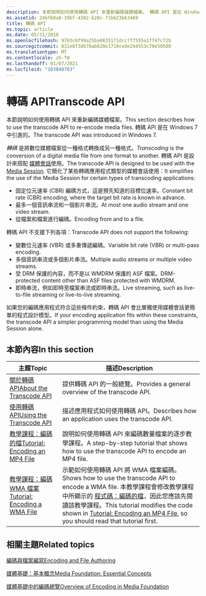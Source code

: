 ```yaml
---
description: 本節說明如何使用轉碼 API 來重新編碼媒體檔案。 轉碼 API 是在 Windows 7 中引進的。
ms.assetid: 24bf68a8-39bf-4302-b28c-71bb23b63469
title: 轉碼 API
ms.topic: article
ms.date: 05/31/2018
ms.openlocfilehash: 9783c6f99a25ba6835171dcc7f7555a1f747c72b
ms.sourcegitcommit: 831e8f3db78ab820e1710cede244553c70e50500
ms.translationtype: MT
ms.contentlocale: zh-TW
ms.lasthandoff: 01/07/2021
ms.locfileid: "103848703"
---
```

# <a name="transcode-api"></a><span data-ttu-id="7d2ab-104">轉碼 API</span><span class="sxs-lookup"><span data-stu-id="7d2ab-104">Transcode API</span></span>

<span data-ttu-id="7d2ab-105">本節說明如何使用轉碼 API 來重新編碼媒體檔案。</span><span class="sxs-lookup"><span data-stu-id="7d2ab-105">This section describes how to use the transcode API to re-encode media files.</span></span> <span data-ttu-id="7d2ab-106">轉碼 API 是在 Windows 7 中引進的。</span><span class="sxs-lookup"><span data-stu-id="7d2ab-106">The transcode API was introduced in Windows 7.</span></span>

<span data-ttu-id="7d2ab-107">*轉碼* 是將數位媒體檔案從一種格式轉換成另一種格式。</span><span class="sxs-lookup"><span data-stu-id="7d2ab-107">*Transcoding* is the conversion of a digital media file from one format to another.</span></span> <span data-ttu-id="7d2ab-108">轉碼 API 是設計來搭配 [媒體會話](media-session.md)使用。</span><span class="sxs-lookup"><span data-stu-id="7d2ab-108">The transcode API is designed to be used with the [Media Session](media-session.md).</span></span> <span data-ttu-id="7d2ab-109">它簡化了某些轉碼應用程式類型的媒體會話使用：</span><span class="sxs-lookup"><span data-stu-id="7d2ab-109">It simplifies the use of the Media Session for certain types of transcoding applications:</span></span>

-   <span data-ttu-id="7d2ab-110">固定位元速率 (CBR) 編碼方式，這是預先知道的目標位速率。</span><span class="sxs-lookup"><span data-stu-id="7d2ab-110">Constant bit rate (CBR) encoding, where the target bit rate is known in advance.</span></span>
-   <span data-ttu-id="7d2ab-111">最多一個音訊串流和一個影片串流。</span><span class="sxs-lookup"><span data-stu-id="7d2ab-111">At most one audio stream and one video stream.</span></span>
-   <span data-ttu-id="7d2ab-112">從檔案和檔案進行編碼。</span><span class="sxs-lookup"><span data-stu-id="7d2ab-112">Encoding from and to a file.</span></span>

<span data-ttu-id="7d2ab-113">轉碼 API 不支援下列各項：</span><span class="sxs-lookup"><span data-stu-id="7d2ab-113">Transcode API does not support the following:</span></span>

-   <span data-ttu-id="7d2ab-114">變數位元速率 (VBR) 或多重傳遞編碼。</span><span class="sxs-lookup"><span data-stu-id="7d2ab-114">Variable bit rate (VBR) or multi-pass encoding.</span></span>
-   <span data-ttu-id="7d2ab-115">多個音訊串流或多個影片串流。</span><span class="sxs-lookup"><span data-stu-id="7d2ab-115">Multiple audio streams or multiple video streams.</span></span>
-   <span data-ttu-id="7d2ab-116">受 DRM 保護的內容，而不是以 WMDRM 保護的 ASF 檔案。</span><span class="sxs-lookup"><span data-stu-id="7d2ab-116">DRM-protected content other than ASF files protected with WMDRM.</span></span>
-   <span data-ttu-id="7d2ab-117">即時串流，例如即時至檔案串流或即時串流。</span><span class="sxs-lookup"><span data-stu-id="7d2ab-117">Live streaming, such as live-to-file streaming or live-to-live streaming.</span></span>

<span data-ttu-id="7d2ab-118">如果您的編碼應用程式符合這些條件約束，轉碼 API 會比單獨使用媒體會話更簡單的程式設計模型。</span><span class="sxs-lookup"><span data-stu-id="7d2ab-118">If your encoding application fits within these constraints, the transcode API a simpler programming model than using the Media Session alone.</span></span>

## <a name="in-this-section"></a><span data-ttu-id="7d2ab-119">本節內容</span><span class="sxs-lookup"><span data-stu-id="7d2ab-119">In this section</span></span>



| <span data-ttu-id="7d2ab-120">主題</span><span class="sxs-lookup"><span data-stu-id="7d2ab-120">Topic</span></span>                                                                                          | <span data-ttu-id="7d2ab-121">描述</span><span class="sxs-lookup"><span data-stu-id="7d2ab-121">Description</span></span>                                                                                                                                                                                                                 |
|------------------------------------------------------------------------------------------------|-----------------------------------------------------------------------------------------------------------------------------------------------------------------------------------------------------------------------------|
| [<span data-ttu-id="7d2ab-122">關於轉碼 API</span><span class="sxs-lookup"><span data-stu-id="7d2ab-122">About the Transcode API</span></span>](about-the-transcode-api.md)<br/>                              | <span data-ttu-id="7d2ab-123">提供轉碼 API 的一般總覽。</span><span class="sxs-lookup"><span data-stu-id="7d2ab-123">Provides a general overview of the transcode API.</span></span><br/>                                                                                                                                                                |
| [<span data-ttu-id="7d2ab-124">使用轉碼 API</span><span class="sxs-lookup"><span data-stu-id="7d2ab-124">Using the Transcode API</span></span>](fast-transcode-objects.md)<br/>                               | <span data-ttu-id="7d2ab-125">描述應用程式如何使用轉碼 API。</span><span class="sxs-lookup"><span data-stu-id="7d2ab-125">Describes how an application uses the transcode API.</span></span><br/>                                                                                                                                                             |
| [<span data-ttu-id="7d2ab-126">教學課程：編碼的檔</span><span class="sxs-lookup"><span data-stu-id="7d2ab-126">Tutorial: Encoding an MP4 File</span></span>](tutorial--encoding-an-mp4-file-.md)<br/>               | <span data-ttu-id="7d2ab-127">說明如何使用轉碼 API 來編碼數量檔案的逐步教學課程。</span><span class="sxs-lookup"><span data-stu-id="7d2ab-127">A step-by-step tutorial that shows how to use the transcode API to encode an MP4 file.</span></span><br/>                                                                                                                           |
| [<span data-ttu-id="7d2ab-128">教學課程：編碼 WMA 檔案</span><span class="sxs-lookup"><span data-stu-id="7d2ab-128">Tutorial: Encoding a WMA File</span></span>](tutorial--converting-an-mp3-file-to-a-wma-file.md)<br/> | <span data-ttu-id="7d2ab-129">示範如何使用轉碼 API 將 WMA 檔案編碼。</span><span class="sxs-lookup"><span data-stu-id="7d2ab-129">Shows how to use the transcode API to encode a WMA file.</span></span> <span data-ttu-id="7d2ab-130">本教學課程會修改教學課程中所顯示的 [程式碼：編碼的檔](tutorial--encoding-an-mp4-file-.md)，因此您應該先閱讀該教學課程。</span><span class="sxs-lookup"><span data-stu-id="7d2ab-130">This tutorial modifies the code shown in [Tutorial: Encoding an MP4 File](tutorial--encoding-an-mp4-file-.md), so you should read that tutorial first.</span></span><br/> |



 

## <a name="related-topics"></a><span data-ttu-id="7d2ab-131">相關主題</span><span class="sxs-lookup"><span data-stu-id="7d2ab-131">Related topics</span></span>

<dl> <dt>

[<span data-ttu-id="7d2ab-132">編碼與檔案編寫</span><span class="sxs-lookup"><span data-stu-id="7d2ab-132">Encoding and File Authoring</span></span>](encoding-and-file-authoring.md)
</dt> <dt>

[<span data-ttu-id="7d2ab-133">媒體基礎：基本概念</span><span class="sxs-lookup"><span data-stu-id="7d2ab-133">Media Foundation: Essential Concepts</span></span>](media-foundation-programming--essential-concepts.md)
</dt> <dt>

[<span data-ttu-id="7d2ab-134">媒體基礎中的編碼總覽</span><span class="sxs-lookup"><span data-stu-id="7d2ab-134">Overview of Encoding in Media Foundation</span></span>](overview-of-encoding-in-media-foundation.md)
</dt> </dl>

 

 




